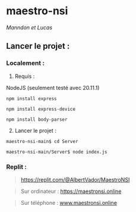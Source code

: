 # maestro-nsi
*Manndon et Lucas*


## Lancer le projet :

### Localement :
1. Requis :
   
NodeJS (seulement testé avec 20.11.1)

`npm install express`

`npm install express-device`

`npm install body-parser`


2. Lancer le projet :
   
`maestro-nsi-main$ cd Server`

`maestro-nsi-main/Server$ node index.js`


### Replit :

> https://replit.com/@AlbertVador/MaestroNSI

> Sur ordinateur : https://maestronsi.online

> Sur téléphone : www.maestronsi.online
